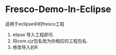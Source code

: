# Fresco-Demo-In-Eclipse

适用于eclipse中的fresco工程

1. elipse 导入工程即可.
2. 将com.cjz包名改为你相应的工程包名.
3. 修改导入的R
